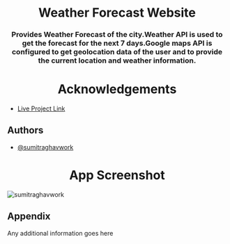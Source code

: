 <h1 align="center">Weather Forecast Website</h1>
<h3 align="center">Provides Weather Forecast of the city.Weather API is used to get the forecast for the next 7 days.Google maps API is configured to get geolocation data of the user and to provide the current location and weather information.</h3>

<h1 align="center">Acknowledgements</h1>

- [Live Project Link](https://resilient-gumdrop-d3b7ad.netlify.app/)

## Authors

- [@sumitraghavwork](https://github.com/sumitraghavwork)

<h1 align="center">App Screenshot</h1>

<p align="left"> <img src="https://sumitraghavwork.github.io/data/weather.png" alt="sumitraghavwork" /> </p>

## Appendix

Any additional information goes here
